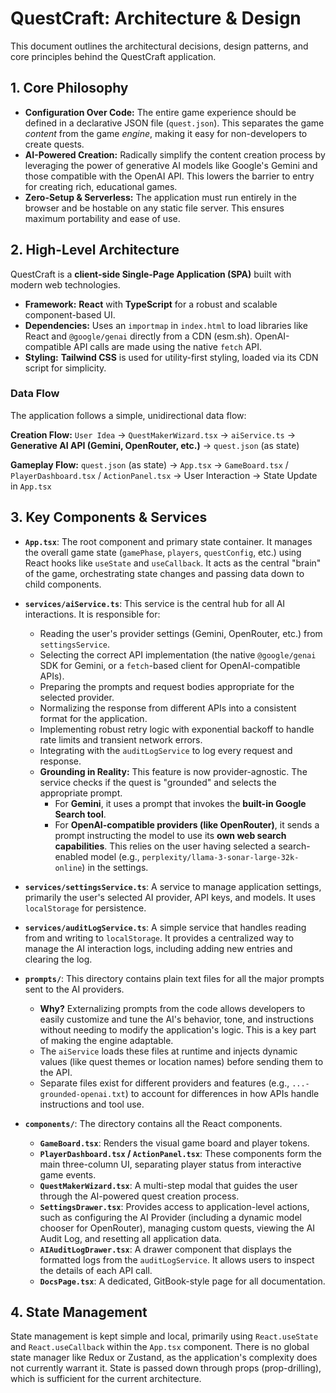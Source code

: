 # QuestCraft: Architecture & Design

This document outlines the architectural decisions, design patterns, and core principles behind the QuestCraft application.

## 1. Core Philosophy

-   **Configuration Over Code:** The entire game experience should be defined in a declarative JSON file (`quest.json`). This separates the game *content* from the game *engine*, making it easy for non-developers to create quests.
-   **AI-Powered Creation:** Radically simplify the content creation process by leveraging the power of generative AI models like Google's Gemini and those compatible with the OpenAI API. This lowers the barrier to entry for creating rich, educational games.
-   **Zero-Setup & Serverless:** The application must run entirely in the browser and be hostable on any static file server. This ensures maximum portability and ease of use.

## 2. High-Level Architecture

QuestCraft is a **client-side Single-Page Application (SPA)** built with modern web technologies.

-   **Framework:** **React** with **TypeScript** for a robust and scalable component-based UI.
-   **Dependencies:** Uses an `importmap` in `index.html` to load libraries like React and `@google/genai` directly from a CDN (esm.sh). OpenAI-compatible API calls are made using the native `fetch` API.
-   **Styling:** **Tailwind CSS** is used for utility-first styling, loaded via its CDN script for simplicity.

### Data Flow

The application follows a simple, unidirectional data flow:

**Creation Flow:**
`User Idea` -> `QuestMakerWizard.tsx` -> `aiService.ts` -> **Generative AI API (Gemini, OpenRouter, etc.)** -> `quest.json` (as state)

**Gameplay Flow:**
`quest.json` (as state) -> `App.tsx` -> `GameBoard.tsx` / `PlayerDashboard.tsx` / `ActionPanel.tsx` -> User Interaction -> State Update in `App.tsx`

## 3. Key Components & Services

-   **`App.tsx`**: The root component and primary state container. It manages the overall game state (`gamePhase`, `players`, `questConfig`, etc.) using React hooks like `useState` and `useCallback`. It acts as the central "brain" of the game, orchestrating state changes and passing data down to child components.

-   **`services/aiService.ts`**: This service is the central hub for all AI interactions. It is responsible for:
    -   Reading the user's provider settings (Gemini, OpenRouter, etc.) from `settingsService`.
    -   Selecting the correct API implementation (the native `@google/genai` SDK for Gemini, or a `fetch`-based client for OpenAI-compatible APIs).
    -   Preparing the prompts and request bodies appropriate for the selected provider.
    -   Normalizing the response from different APIs into a consistent format for the application.
    -   Implementing robust retry logic with exponential backoff to handle rate limits and transient network errors.
    -   Integrating with the `auditLogService` to log every request and response.
    -   **Grounding in Reality:** This feature is now provider-agnostic. The service checks if the quest is "grounded" and selects the appropriate prompt.
        -   For **Gemini**, it uses a prompt that invokes the **built-in Google Search tool**.
        -   For **OpenAI-compatible providers (like OpenRouter)**, it sends a prompt instructing the model to use its **own web search capabilities**. This relies on the user having selected a search-enabled model (e.g., `perplexity/llama-3-sonar-large-32k-online`) in the settings.

-   **`services/settingsService.ts`**: A service to manage application settings, primarily the user's selected AI provider, API keys, and models. It uses `localStorage` for persistence.

-   **`services/auditLogService.ts`**: A simple service that handles reading from and writing to `localStorage`. It provides a centralized way to manage the AI interaction logs, including adding new entries and clearing the log.

-   **`prompts/`**: This directory contains plain text files for all the major prompts sent to the AI providers.
    -   **Why?** Externalizing prompts from the code allows developers to easily customize and tune the AI's behavior, tone, and instructions without needing to modify the application's logic. This is a key part of making the engine adaptable.
    -   The `aiService` loads these files at runtime and injects dynamic values (like quest themes or location names) before sending them to the API.
    -   Separate files exist for different providers and features (e.g., `...-grounded-openai.txt`) to account for differences in how APIs handle instructions and tool use.

-   **`components/`**: The directory contains all the React components.
    -   **`GameBoard.tsx`**: Renders the visual game board and player tokens.
    -   **`PlayerDashboard.tsx` / `ActionPanel.tsx`**: These components form the main three-column UI, separating player status from interactive game events.
    -   **`QuestMakerWizard.tsx`**: A multi-step modal that guides the user through the AI-powered quest creation process.
    -   **`SettingsDrawer.tsx`**: Provides access to application-level actions, such as configuring the AI Provider (including a dynamic model chooser for OpenRouter), managing custom quests, viewing the AI Audit Log, and resetting all application data.
    -   **`AIAuditLogDrawer.tsx`**: A drawer component that displays the formatted logs from the `auditLogService`. It allows users to inspect the details of each API call.
    -   **`DocsPage.tsx`**: A dedicated, GitBook-style page for all documentation.

## 4. State Management

State management is kept simple and local, primarily using `React.useState` and `React.useCallback` within the `App.tsx` component. There is no global state manager like Redux or Zustand, as the application's complexity does not currently warrant it. State is passed down through props (prop-drilling), which is sufficient for the current architecture.